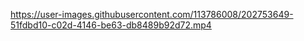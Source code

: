 

https://user-images.githubusercontent.com/113786008/202753649-51fdbd10-c02d-4146-be63-db8489b92d72.mp4

